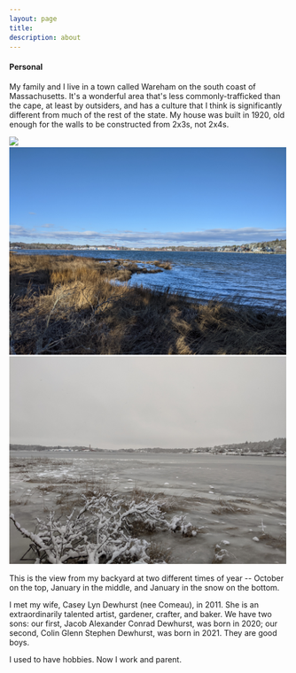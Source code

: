 ```yaml
---
layout: page
title:      
description: about 
---
```



#### Personal

My family and I live in a town called Wareham on the south coast of Massachusetts. 
It's a wonderful area that's less commonly-trafficked than the cape, at least by outsiders, and has a culture that I think is 
significantly different from much of the rest of the state. My house was built in 1920, old enough for the walls to be constructed from 
2x3s, not 2x4s. 

<p float="left">
  <img src="../photos/october-water.jpg" width="500" />
  <img src="../photos/january-water.jpg" width="500" /> 
  <img src="../photos/january-snow-water.jpg" width="500" />
</p>
This is the view from my backyard at two different times of year -- October on the top, January in the middle, and January in the snow on the bottom.

I met my wife, Casey Lyn Dewhurst (nee Comeau), in 2011. 
She is an extraordinarily talented artist, gardener, crafter, and baker.
We have two sons: our first, Jacob Alexander Conrad Dewhurst, was born in 2020;
our second, Colin Glenn Stephen Dewhurst, was born in 2021. They are good boys.

I used to have hobbies. Now I work and parent.
